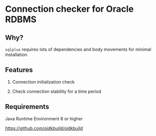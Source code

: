 # Connection checker for Oracle RDBMS

## Why?

`sqlplus` requires lots of dependencies and body movements for minimal installation.

## Features

1. Connection initialization check

2. Check connection stability for a time period

## Requirements

Java Runtime Environment 8 or higher

https://github.com/ojdkbuild/ojdkbuild

